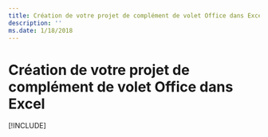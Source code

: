 ```yaml
---
title: Création de votre projet de complément de volet Office dans Excel
description: ''
ms.date: 1/18/2018
---
```



# <a name="create-your-excel-task-pane-add-in-project"></a>Création de votre projet de complément de volet Office dans Excel

[!INCLUDE[](../includes/excel-tutorial-setup.md)]